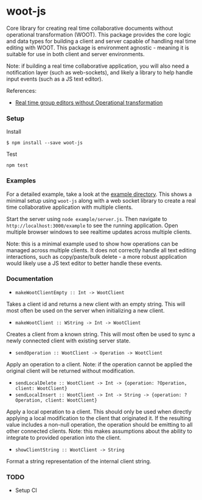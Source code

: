 # woot-js

Core library for creating real time collaborative documents without operational
transformation (WOOT). This package provides the core logic and data types for building a client and server capable of handling real time editing with WOOT. This package is environment agnostic - meaning it is suitable for use in both client and server environments.

Note: if building a real time collaborative application, you will also need a notification layer (such as web-sockets), and likely a library to help handle input events (such as a JS text editor).

References:

* [Real time group editors without Operational transformation](https://hal.inria.fr/inria-00071240/document)


### Setup

Install

```
$ npm install --save woot-js
```

Test

```
npm test
```

### Examples

For a detailed example, take a look at the [example directory](https://github.com/TGOlson/woot-js/tree/master/example). This shows a minimal setup using `woot-js` along with a web socket library to create a real time collaborative application with multiple clients.

Start the server using `node example/server.js`. Then navigate to `http://localhost:3000/example` to see the running application. Open multiple browser windows to see realtime updates across multiple clients.

Note: this is a minimal example used to show how operations can be managed across multiple clients. It does not correctly handle all text editing interactions, such as copy/paste/bulk delete - a more robust application would likely use a JS text editor to better handle these events.

### Documentation

* `makeWootClientEmpty :: Int -> WootClient`

Takes a client id and returns a new client with an empty string. This will most often be used on the server when initializing a new client.

* `makeWootClient :: WString -> Int -> WootClient`

Creates a client from a known string. This will most often be used to sync a newly connected client with existing server state.

* `sendOperation :: WootClient -> Operation -> WootClient`

Apply an operation to a client. Note: if the operation cannot be applied the original client will be returned without modification.

* `sendLocalDelete :: WootClient -> Int -> {operation: ?Operation, client: WootClient}`
* `sendLocalInsert :: WootClient -> Int -> String -> {operation: ?Operation, client: WootClient}`

Apply a local operation to a client. This should only be used when directly applying a local modification to the client that originated it. If the resulting value includes a non-null operation, the operation should be emitting to all other connected clients. Note: this makes assumptions about the ability to integrate to provided operation into the client.

* `showClientString :: WootClient -> String`

Format a string representation of the internal client string.

### TODO

* Setup CI
